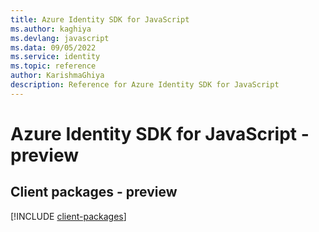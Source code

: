 ```yaml
---
title: Azure Identity SDK for JavaScript
ms.author: kaghiya
ms.devlang: javascript
ms.data: 09/05/2022
ms.service: identity
ms.topic: reference
author: KarishmaGhiya
description: Reference for Azure Identity SDK for JavaScript
---
```

# Azure Identity SDK for JavaScript - preview

## Client packages - preview
[!INCLUDE [client-packages](identity-client-index.md)]
